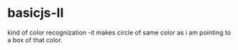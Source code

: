 # basicjs-II
kind of color recognization -it makes circle of same color as i am pointing to a box of that color.
